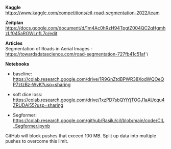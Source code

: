 **Kaggle**  \
https://www.kaggle.com/competitions/cil-road-segmentation-2022/team

**Zeitplan**  \
https://docs.google.com/document/d/1m4Ac0hRzH94TpgtZ004QC2qHgmhzLf045aRGWLnfL7o/edit

**Articles**  \
Segmentation of Roads in Aerial Images - https://towardsdatascience.com/road-segmentation-727fb41c51af  \

**Notebooks**
- baseline: https://colab.research.google.com/drive/1R9GnZtdBPWR38XodWQOeQP7ztzBz-WvK?usp=sharing

- soft dice loss: https://colab.research.google.com/drive/1xzPD7sbQYiYjTOGJ1aAUcqu4ZRUDAi55?usp=sharing

- Segformer: https://colab.research.google.com/github/Rasilu/cil/blob/main/code/CIL_Segformer.ipynb

GitHub will block pushes that exceed 100 MB. Split up data into multiple pushes to overcome this limit.

